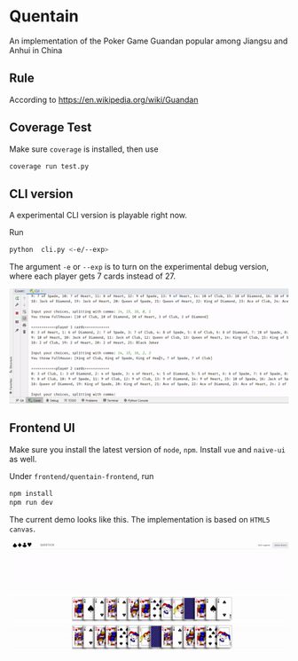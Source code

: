 # Quentain
An implementation of the Poker Game Guandan popular among Jiangsu and Anhui in China

## Rule
According to https://en.wikipedia.org/wiki/Guandan

## Coverage Test

Make sure `coverage` is installed, then use
```bash
coverage run test.py
```

## CLI version

A experimental CLI version is playable right now.

Run 
```bash
python  cli.py <-e/--exp>
```

The argument `-e` or `--exp` is to turn on the experimental debug version, where each player gets 7 cards instead of 27.

<img src='img/cli.gif'>


## Frontend UI

Make sure you install the latest version of `node`, `npm`. Install `vue` and `naive-ui` as well.

Under `frontend/quentain-frontend`, run

```bash
npm install
npm run dev
```

The current demo looks like this. The implementation is based on `HTML5 canvas`.

<img src='img/ui.gif'>